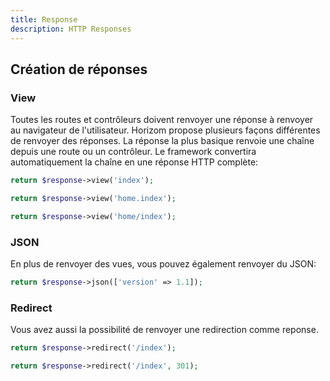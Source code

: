 ```yaml
---
title: Response
description: HTTP Responses
---
```


## Création de réponses

### View

Toutes les routes et contrôleurs doivent renvoyer une réponse à renvoyer au navigateur de l'utilisateur. Horizom propose plusieurs façons différentes de renvoyer des réponses. La réponse la plus basique renvoie une chaîne depuis une route ou un contrôleur. Le framework convertira automatiquement la chaîne en une réponse HTTP complète:

```php
return $response->view('index');

return $response->view('home.index');

return $response->view('home/index');
```

### JSON

En plus de renvoyer des vues, vous pouvez également renvoyer du JSON:

```php
return $response->json(['version' => 1.1]);
```

### Redirect

Vous avez aussi la possibilité de renvoyer une redirection comme reponse.

```php
return $response->redirect('/index');

return $response->redirect('/index', 301);
```